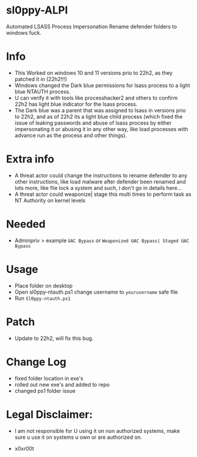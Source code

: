 # sl0ppy-ALPI
Automated LSASS Process Impersonation Rename defender folders to windows fuck.

# Info
* This Worked on windows 10 and 11 versions prio to 22h2, as they patched it in (22h2!!!)
* Windows changed the Dark blue permissions for lsass process to a light blue NTAUTH process.
* U can verify it with tools like processhacker2 and others to confirm 22h2 has light blue indicator for the lsass process.
* The Dark blue was a parent that was assigned to lsass in versions prio to 22h2, and as of 22h2 its a light blue child process (which fixed the issue of leaking passwords and abuse of lsass process by either impersonating it or abusing it in any other way, like load processes with advance run as the process and other things).

# Extra info
* A threat actor could change the instructions to rename defender to any other instructions, like load malware after defender been renamed and lots more, like file lock a system and such, i don't go in details here... 
* A threat actor could weaponize| stage this multi times to perform task as NT Authority on kernel levels 

# Needed 
* Adminpriv > example `UAC Bypass` or `Weaponized UAC Bypass| Staged UAC Bypass` 

# Usage 
* Place folder on desktop 
* Open sl0ppy-ntauth.ps1 change username to `yourusername` safe file  
* Run `Sl0ppy-ntauth.ps1` 

# Patch 
* Update to 22h2, will fix this bug.

# Change Log 
* fixed folder location in exe's
* rolled out new exe's and added to repo
* changed ps1 folder issue

# Legal Disclaimer: 
* I am not responsible for U using it on non authorized systems, make sure u use it on systems u own or are authorized on. 

* x0xr00t 
